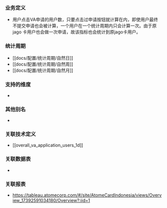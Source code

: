 ### 业务定义

* 用户点击VA申请的用户数，只要点击过申请按钮就计算在内，即使用户最终不提交申请也会被计算，一个用户在一个统计周期内只会计算一次。由于原 jago 卡用户也会做一次申请，故该指标也会统计到原jago卡用户。
### 统计周期

* [[docs/配置/统计周期/自然日]]
* [[docs/配置/统计周期/自然周]]
* [[docs/配置/统计周期/自然月]]
### 支持的维度

* 
### 其他别名

* 
### 关联技术定义

* [[overall_va_application_users_1d]]
### 关联数据表

* 
### 关联报表
* https://tableau.atomecorp.com/#/site/AtomeCardIndonesia/views/Overview_17392591034180/Overview?:iid=1